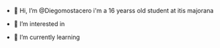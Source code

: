- 👋 Hi, I’m @Diegomostacero i'm a 16 yearss old student at itis majorana 
- 👀 I’m interested in
  
- 🌱 I’m currently learning 
  

<!---
Diegomostacero/Diegomostacero is a ✨ special ✨ repository because its `README.md` (this file) appears on your GitHub profile.
You can click the Preview link to take a look at your changes.
--->
